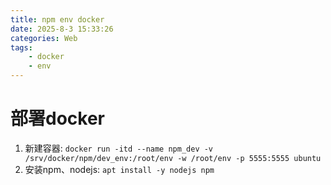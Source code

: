 ```yaml
---
title: npm env docker
date: 2025-8-3 15:33:26
categories: Web
tags:
    - docker
    - env
---
```


# 部署docker

1. 新建容器: `docker run -itd --name npm_dev -v /srv/docker/npm/dev_env:/root/env -w /root/env -p 5555:5555 ubuntu`
2. 安装npm、nodejs: `apt install -y nodejs npm`
